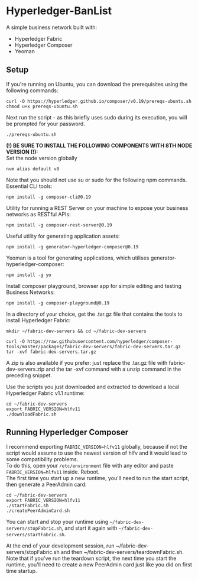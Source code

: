 # Hyperledger-BanList

A simple business network built with:
* Hyperledger Fabric
* Hyperledger Composer
* Yeoman
## Setup
If you're running on Ubuntu, you can download the prerequisites using the following commands:
```
curl -O https://hyperledger.github.io/composer/v0.19/prereqs-ubuntu.sh
chmod u+x prereqs-ubuntu.sh
```
Next run the script - as this briefly uses sudo during its execution, you will be prompted for your password.
```
./prereqs-ubuntu.sh
```
**(!) BE SURE TO INSTALL THE FOLLOWING COMPONENTS WITH 8TH NODE VERSION (!):**</br>
Set the node version globally
```
nvm alias default v8
```
Note that you should not use su or sudo for the following npm commands.</br>
Essential CLI tools:
```
npm install -g composer-cli@0.19
```
Utility for running a REST Server on your machine to expose your business networks as RESTful APIs:
```
npm install -g composer-rest-server@0.19
```
Useful utility for generating application assets:
```
npm install -g generator-hyperledger-composer@0.19
```
Yeoman is a tool for generating applications, which utilises generator-hyperledger-composer:
```
npm install -g yo
```
Install composer playground, browser app for simple editing and testing Business Networks:
```
npm install -g composer-playground@0.19
```
In a directory of your choice, get the .tar.gz file that contains the tools to install Hyperledger Fabric:
```
mkdir ~/fabric-dev-servers && cd ~/fabric-dev-servers

curl -O https://raw.githubusercontent.com/hyperledger/composer-tools/master/packages/fabric-dev-servers/fabric-dev-servers.tar.gz
tar -xvf fabric-dev-servers.tar.gz
```
A zip is also available if you prefer: just replace the .tar.gz file with fabric-dev-servers.zip and the tar -xvf command with a unzip command in the preceding snippet.</br>

Use the scripts you just downloaded and extracted to download a local Hyperledger Fabric v1.1 runtime:
```
cd ~/fabric-dev-servers
export FABRIC_VERSION=hlfv11
./downloadFabric.sh
```
## Running Hyperledger Composer
I recommend exporting `FABRIC_VERSION=hlfv11` globally, because if not the script would assume to use the newest version of hlfv and it would lead to some compatibility problems.</br>
To do this, open your `/etc/environment` file with any editor and paste `FABRIC_VERSION=hlfv11` inside. Reboot.</br>
The first time you start up a new runtime, you'll need to run the start script, then generate a PeerAdmin card:
```
cd ~/fabric-dev-servers
export FABRIC_VERSION=hlfv11
./startFabric.sh
./createPeerAdminCard.sh
```
You can start and stop your runtime using `~/fabric-dev-servers/stopFabric.sh`, and start it again with `~/fabric-dev-servers/startFabric.sh`.</br>

At the end of your development session, run ~/fabric-dev-servers/stopFabric.sh and then ~/fabric-dev-servers/teardownFabric.sh. Note that if you've run the teardown script, the next time you start the runtime, you'll need to create a new PeerAdmin card just like you did on first time startup.
